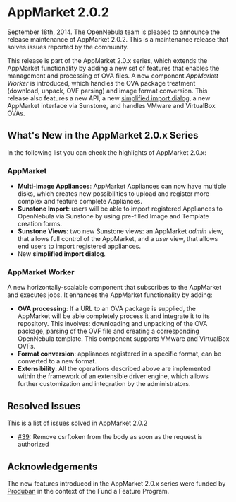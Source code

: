 AppMarket 2.0.2
===============

September 18th, 2014. The OpenNebula team is pleased to announce the release maintenance of AppMarket 2.0.2. This is a maintenance release that solves issues reported by the community.

This release is part of the AppMarket 2.0.x series, which extends the AppMarket functionality by adding a new set of features that enables the management and processing of OVA files. A new component *AppMarket Worker* is introduced, which handles the OVA package treatment (download, unpack, OVF parsing) and image format conversion. This release also features a new API, a new [simplified import dialog](../usage.md), a new AppMarket interface via Sunstone, and handles VMware and VirtualBox OVAs.

What's New in the AppMarket 2.0.x Series
-----------------------------------------

In the following list you can check the highlights of AppMarket 2.0.x:

### AppMarket

* **Multi-image Appliances**: AppMarket Appliances can now have multiple disks, which creates new possibilities to upload and register more complex and feature complete Appliances.
* **Sunstone Import**: users will be able to import registered Appliances to OpenNebula via Sunstone by using pre-filled Image and Template creation forms.
* **Sunstone Views**: two new Sunstone views: an AppMarket *admin* view, that allows full control of the AppMarket, and a *user* view, that allows end users to import registered appliances.
* New **simplified import dialog**.

### AppMarket Worker

A new horizontally-scalable component that subscribes to the AppMarket and executes jobs. It enhances the AppMarket functionality by adding:

* **OVA processing**: If a URL to an OVA package is supplied, the AppMarket will be able completely process it and integrate it to its repository. This involves: downloading and unpacking of the OVA package, parsing of the OVF file and creating a corresponding OpenNebula template. This component supports VMware and VirtualBox OVFs.
* **Format conversion**: appliances registered in a specific format, can be converted to a new format.
* **Extensibility**: All the operations described above are implemented within the framework of an extensible driver engine, which allows further customization and integration by the administrators.

Resolved Issues
---------------

This is a list of issues solved in AppMarket 2.0.2

- [#39](https://github.com/OpenNebula/addon-appmarket/issues/39): Remove csrftoken from the body as soon as the request is authorized

Acknowledgements
----------------

The new features introduced in the AppMarket 2.0.x series were funded by [Produban](http://www.produban.com/) in the context of the Fund a Feature Program.
